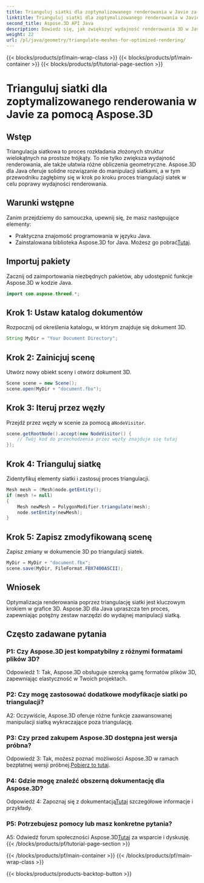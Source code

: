 ```yaml
---
title: Trianguluj siatki dla zoptymalizowanego renderowania w Javie za pomocą Aspose.3D
linktitle: Trianguluj siatki dla zoptymalizowanego renderowania w Javie za pomocą Aspose.3D
second_title: Aspose.3D API Java
description: Dowiedz się, jak zwiększyć wydajność renderowania 3D w Javie za pomocą Aspose.3D. Trianguluj siatki dla optymalnej wydajności.
weight: 22
url: /pl/java/geometry/triangulate-meshes-for-optimized-rendering/
---
```


{{< blocks/products/pf/main-wrap-class >}}
{{< blocks/products/pf/main-container >}}
{{< blocks/products/pf/tutorial-page-section >}}

# Trianguluj siatki dla zoptymalizowanego renderowania w Javie za pomocą Aspose.3D

## Wstęp

Triangulacja siatkowa to proces rozkładania złożonych struktur wielokątnych na prostsze trójkąty. To nie tylko zwiększa wydajność renderowania, ale także ułatwia różne obliczenia geometryczne. Aspose.3D dla Java oferuje solidne rozwiązanie do manipulacji siatkami, a w tym przewodniku zagłębimy się w krok po kroku proces triangulacji siatek w celu poprawy wydajności renderowania.

## Warunki wstępne

Zanim przejdziemy do samouczka, upewnij się, że masz następujące elementy:

- Praktyczna znajomość programowania w języku Java.
-  Zainstalowana biblioteka Aspose.3D for Java. Możesz go pobrać[Tutaj](https://releases.aspose.com/3d/java/).

## Importuj pakiety

Zacznij od zaimportowania niezbędnych pakietów, aby udostępnić funkcje Aspose.3D w kodzie Java.

```java
import com.aspose.threed.*;
```

## Krok 1: Ustaw katalog dokumentów

Rozpocznij od określenia katalogu, w którym znajduje się dokument 3D.

```java
String MyDir = "Your Document Directory";
```

## Krok 2: Zainicjuj scenę

Utwórz nowy obiekt sceny i otwórz dokument 3D.

```java
Scene scene = new Scene();
scene.open(MyDir + "document.fbx");
```

## Krok 3: Iteruj przez węzły

 Przejdź przez węzły w scenie za pomocą a`NodeVisitor`.

```java
scene.getRootNode().accept(new NodeVisitor() {
    // Twój kod do przechodzenia przez węzły znajduje się tutaj
});
```

## Krok 4: Trianguluj siatkę

Zidentyfikuj elementy siatki i zastosuj proces triangulacji.

```java
Mesh mesh = (Mesh)node.getEntity();
if (mesh != null)
{
    Mesh newMesh = PolygonModifier.triangulate(mesh);
    node.setEntity(newMesh);
}
```

## Krok 5: Zapisz zmodyfikowaną scenę

Zapisz zmiany w dokumencie 3D po triangulacji siatek.

```java
MyDir = MyDir + "document.fbx";
scene.save(MyDir, FileFormat.FBX7400ASCII);
```

## Wniosek

Optymalizacja renderowania poprzez triangulację siatki jest kluczowym krokiem w grafice 3D. Aspose.3D dla Java upraszcza ten proces, zapewniając potężny zestaw narzędzi do wydajnej manipulacji siatką.

## Często zadawane pytania

### P1: Czy Aspose.3D jest kompatybilny z różnymi formatami plików 3D?

Odpowiedź 1: Tak, Aspose.3D obsługuje szeroką gamę formatów plików 3D, zapewniając elastyczność w Twoich projektach.

### P2: Czy mogę zastosować dodatkowe modyfikacje siatki po triangulacji?

A2: Oczywiście, Aspose.3D oferuje różne funkcje zaawansowanej manipulacji siatką wykraczające poza triangulację.

### P3: Czy przed zakupem Aspose.3D dostępna jest wersja próbna?

 Odpowiedź 3: Tak, możesz poznać możliwości Aspose.3D w ramach bezpłatnej wersji próbnej.[Pobierz to tutaj](https://releases.aspose.com/).

### P4: Gdzie mogę znaleźć obszerną dokumentację dla Aspose.3D?

 Odpowiedź 4: Zapoznaj się z dokumentacją[Tutaj](https://reference.aspose.com/3d/java/) szczegółowe informacje i przykłady.

### P5: Potrzebujesz pomocy lub masz konkretne pytania?

 A5: Odwiedź forum społeczności Aspose.3D[Tutaj](https://forum.aspose.com/c/3d/18) za wsparcie i dyskusję.
{{< /blocks/products/pf/tutorial-page-section >}}

{{< /blocks/products/pf/main-container >}}
{{< /blocks/products/pf/main-wrap-class >}}

{{< blocks/products/products-backtop-button >}}
